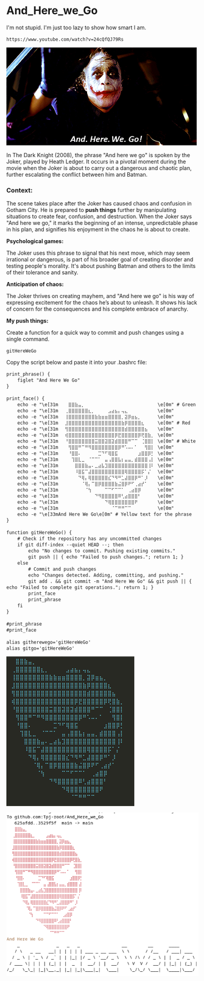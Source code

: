 # And_Here_we_Go
I'm not stupid. I'm just too lazy to show how smart I am.




```
https://www.youtube.com/watch?v=24cQfQJ79Rs
```

![](joker.gif)


In The Dark Knight (2008), the phrase "And here we go" is spoken by the Joker, played by Heath Ledger. 
It occurs in a pivotal moment during the movie when the Joker is about to carry out a dangerous and chaotic plan, further escalating the conflict between him and Batman.


### Context:

The scene takes place after the Joker has caused chaos and confusion in Gotham City.
He is prepared to **push things** further by manipulating situations to create fear, confusion, and destruction.
When the Joker says "And here we go," it marks the beginning of an intense, unpredictable phase in his plan, and signifies his enjoyment in the chaos he is about to create.


**Psychological games:**

The Joker uses this phrase to signal that his next move, which may seem irrational or dangerous, is part of his broader goal of creating disorder and testing people's morality. It's about pushing Batman and others to the limits of their tolerance and sanity.

**Anticipation of chaos:**

The Joker thrives on creating mayhem, and "And here we go" is his way of expressing excitement for the chaos he’s about to unleash. It shows his lack of concern for the consequences and his complete embrace of anarchy.




**My push things:**

Create a function for a quick way to commit and push changes using a single command.

```
gitHereWeGo
```

Copy the script below and paste it into your .bashrc file:

```
print_phrase() {
    figlet "And Here We Go"
}

print_face() {
    echo -e "\e[31m⠀⠀⠀⣿⣿⣷⣤⡀⠀⠀⠀⠀⠀⠀⠀⠀⠀⠀⠀⠀⠀⠀⠀⠀⠀⠀⠀⠀⠀⠀\e[0m" # Green
    echo -e "\e[31m⠀⠀⢀⣿⣿⣿⣿⣿⣿⣆⡀⠀⠀⠀⠀⣠⣴⣦⡄⢤⣄⠀⠀⠀⠀⠀⠀⠀⠀⠀\e[0m"
    echo -e "\e[31m⠀⠀⢸⣿⣿⣿⣿⣿⣿⣿⣿⣷⣷⣶⣶⣿⣿⣿⣿⡀⣽⡿⣶⣦⡀⠀⠀⠀⠀⠀\e[0m"
    echo -e "\e[31m⠀⠀⣸⣿⣿⣿⣿⣿⣿⣿⣿⣿⣿⣿⣿⣿⣿⣿⣿⣷⡿⣿⣿⣿⣿⣆⠀⠀⠀⠀\e[0m" # Red
    echo -e "\e[31m⠀⠀⢻⣿⣿⣿⣿⣿⣿⣿⣿⣿⣿⣿⣿⣿⣿⣿⣿⣿⣾⣿⣿⣿⣿⣿⣦⠀⠀⠀\e[0m"
    echo -e "\e[31m⠀⠀⢾⣿⣿⣿⣿⣿⣿⣿⣿⣿⣿⣿⣿⣿⣿⡿⣟⣿⣿⣿⣿⣿⡿⢟⣿⣷⡀⠀\e[0m"
    echo -e "\e[31m⠀⠀⠘⣿⣿⣿⣿⣿⣿⣿⣿⣭⣿⣿⣽⣿⣽⣾⣿⣿⣿⠛⠉⠉⠀⢈⣿⣿⡇⠀\e[0m" # White
    echo -e "\e[31m⠀⠀⠀⢻⣿⣿⠛⠉⠛⠻⣿⣿⣿⣿⣿⣿⣿⣿⡿⠛⠡⠤⠄⠁⠀⠀⢻⣿⡇⠀\e[0m"
    echo -e "\e[31m⠀⠀⠀⠘⣿⣿⠄⠀⠀⠀⠀⠀⣉⠙⠋⢿⣿⣯⠀⠀⠀⠀⠀⠀⣰⣿⣿⡿⡃⠀\e[0m"
    echo -e "\e[31m⠀⠀⠀⠀⢹⣿⣇⣀⠀⠈⠉⠉⠁⠀⣤⢠⣿⣿⣧⡆⣤⣤⡀⣾⣿⣿⣿⢠⡇⠀\e[0m"
    echo -e "\e[31m⠀⠀⠀⠀⠀⣿⣿⣿⣷⣤⠄⣀⣴⣧⣹⣿⣿⣿⣿⣿⣿⣿⣿⣿⣿⣿⣿⢸⠇⠀\e[0m"
    echo -e "\e[31m⠀⠀⠀⠀⠀⠸⣿⣯⠉⣼⣿⣿⣿⣿⣿⣿⣿⣿⣿⣿⢿⣿⣿⣿⣿⡯⠁⡌⠀⠀\e[0m"
    echo -e "\e[31m⠀⠀⠀⠀⠀⠀⠙⢿⡄⢿⣿⣿⣿⣿⣿⣎⠙⠻⠛⣁⣼⣿⣿⡿⠛⠁⡸⠀⠀⠀\e[0m"
    echo -e "\e[31m⠀⠀⠀⠀⠀⠀⠀⠈⢿⡄⠉⣿⡿⣿⣿⣿⣿⣷⣬⣿⡿⠟⠋⢀⣴⡞⠁⠀⠀⠀\e[0m"
    echo -e "\e[31m⠀⠀⠀⠀⠀⠀⠀⠀⠈⢳⠀⠀⠀⠀⠉⠉⠋⠉⠉⠁⠀⢀⣴⣿⡿⠀⠀⠀⠀⠀\e[0m"
    echo -e "\e[31m⠀⠀⠀⠀⠀⠀⠀⠀⠀⠀⠀⠙⠻⣿⣿⣿⣿⣿⠿⢃⣴⣿⣿⣿⠃⠀⠀⠀⠀⠀\e[0m"
    echo -e "\e[31m⠀⠀⠀⠀⠀⠀⠀⠀⠀⠀⠀⠀⠀⠀⠙⢿⣿⣿⣿⣿⣿⣿⣿⠟⠀⠀⠀⠀⠀⠀\e[0m"
    echo -e "\e[31m⠀⠀⠀⠀⠀⠀⠀⠀⠀⠀⠀⠀⠀⠀⠀⠀⠈⠉⠛⠛⠉⠉⠀⠀⠀⠀⠀⠀⠀⠀\e[0m"
    echo -e "\e[33mAnd Here We Go\e[0m" # Yellow text for the phrase
}

function gitHereWeGo() {
    # Check if the repository has any uncommitted changes
    if git diff-index --quiet HEAD --; then
        echo "No changes to commit. Pushing existing commits."
        git push || { echo "Failed to push changes."; return 1; }
    else
        # Commit and push changes
        echo "Changes detected. Adding, committing, and pushing."
        git add . && git commit -m "And Here We Go" && git push || { echo "Failed to complete git operations."; return 1; }
        print_face
        print_phrase
    fi
}

#print_phrase
#print_face

alias githerewego='gitHereWeGo'
alias gitgo='gitHereWeGo'

```



![](face.png)


![](output.png)






